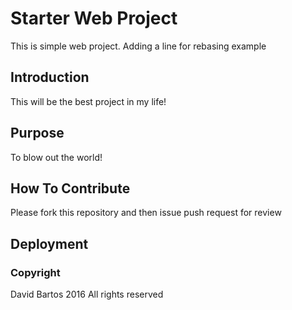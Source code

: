 # Starter Web Project

This is simple web project. Adding a line for rebasing example

## Introduction

This will be the best project in my life!

## Purpose

To blow out the world!

## How To Contribute

Please fork this repository and then issue push request for review

## Deployment

### Copyright

David Bartos 2016 All rights reserved